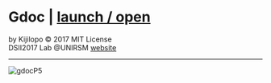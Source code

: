 # Gdoc | [launch / open](http://dsii-2017-unirsm.github.io/Kijilopo)

by Kijilopo  © 2017 MIT License  
DSII2017 Lab @UNIRSM [website](http://dsii-2017-unirsm.github.io)

----

![gdocP5](http://i.imgur.com/nQIFsx3.png)
